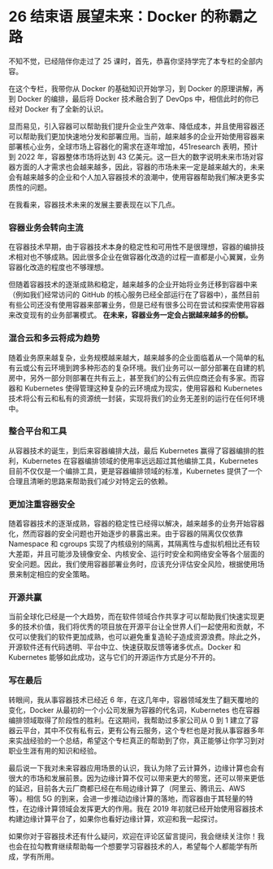 # 26 结束语 展望未来：Docker 的称霸之路

不知不觉，已经陪伴你走过了 25 课时，首先，恭喜你坚持学完了本专栏的全部内容。

在这个专栏，我带你从 Docker 的基础知识开始学习，到 Docker 的原理讲解，再到 Docker 的编排，最后将 Docker 技术融合到了 DevOps 中，相信此时的你已经对 Docker 有了全新的认识。

显而易见，引入容器可以帮助我们提升企业生产效率、降低成本，并且使用容器还可以帮助我们更加快速地分发和部署应用。当前，越来越多的企业开始使用容器来部署核心业务，全球市场上容器化的需求在逐年增加，451research 表明，预计到 2022 年，容器整体市场将达到 43 亿美元。这一巨大的数字说明未来市场对容器方面的人才需求也会越来越多，因此，容器的市场未来一定是越来越大的，未来会有越来越多的企业和个人加入容器技术的浪潮中，使用容器帮助我们解决更多实质性的问题。

在我看来，容器技术未来的发展主要表现在以下几点。

### 容器业务会转向主流

在容器技术早期，由于容器技术本身的稳定性和可用性不是很理想，容器的编排技术相对也不够成熟。因此很多企业在做容器化改造的过程一直都是小心翼翼，业务容器化改造的程度也不够理想。

但随着容器技术的逐渐成熟和稳定，越来越多的企业开始将业务迁移到容器中来（例如我们经常访问的 GitHub 的核心服务已经全部运行在了容器中），虽然目前有些公司还没有使用容器来部署业务，但是已经有很多公司在尝试和探索使用容器来改变现有的业务部署模式。 **在未来，容器业务一定会占据越来越多的份额。**

### 混合云和多云将成为趋势

随着业务原来越复杂，业务规模越来越大，越来越多的企业面临着从一个简单的私有云或公有云环境到跨多种形态的复杂环境。我们业务可以一部分部署在自建的机房中，另外一部分则部署在共有云上，甚至我们的公有云供应商还会有多家。而容器和 Kubernetes 使得管理这种复杂的云环境成为现实，使用容器和 Kubernetes 技术将公有云和私有的资源统一封装，实现将我们的业务无差别的运行在任何环境中。

### 整合平台和工具

从容器技术的诞生，到后来容器编排大战，最后 Kubernetes 赢得了容器编排的胜利，Kubernetes 在容器编排领域的使用率远远超过其他编排工具，Kubernetes 目前不仅仅是一个编排工具，更是容器编排领域的标准，Kubernetes 提供了一个合理且清晰的思路来帮助我们减少对特定云的依赖。

### 更加注重容器安全

随着容器技术的逐渐成熟，容器的稳定性已经得以解决，越来越多的业务开始容器化，然而容器的安全问题也开始逐步的暴露出来。由于容器的隔离仅仅依靠 Namespace 和 cgroups 实现了内核级别的隔离，其隔离性与虚拟机相比还有较大差距，并且可能涉及镜像安全、内核安全、运行时安全和网络安全等各个层面的安全问题。因此，我们使用容器部署业务时，应该充分评估安全风险，根据使用场景来制定相应的安全策略。

### 开源共赢

当前全球化已经是一个大趋势，而在软件领域合作共享才可以帮助我们快速实现更多的技术价值，我们将优秀的项目放在开源平台让全世界人们一起使用和贡献，不仅可以使我们的软件更加成熟，也可以避免重复造轮子造成资源浪费。除此之外，开源软件还有代码透明、平台中立、快速获取反馈等诸多优点。Docker 和 Kubernetes 能够如此成功，这与它们的开源运作方式是分不开的。

### 写在最后

转眼间，我从事容器技术已经近 6 年，在这几年中，容器领域发生了翻天覆地的变化，Docker 从最初的一个小公司发展为容器的代名词，Kubernetes 也在容器编排领域取得了阶段性的胜利。在这期间，我帮助过多家公司从 0 到 1 建立了容器云平台，其中不仅有私有云，更有公有云服务，这个专栏也是对我从事容器多年来实战经验的一个总结，希望这个专栏真正的帮助到了你，真正能够让你学习到对职业生涯有用的知识和经验。

最后说一下我对未来容器应用场景的认识，我认为除了云计算外，边缘计算也会有很大的市场和发展前景。因为边缘计算不仅可以带来更大的带宽，还可以带来更低的延迟，目前各大云厂商都已经在布局边缘计算了（阿里云、腾讯云、AWS 等）。相信 5G 的到来，会进一步推动边缘计算的落地，而容器由于其轻量的特性，在边缘计算领域会发挥更大的作用。我在 2019 年初就已经开始使用容器技术构建边缘计算平台了，如果你也看好边缘计算，欢迎和我一起探讨。

如果你对于容器技术还有什么疑问，欢迎在评论区留言提问，我会继续关注你！我也会在拉勾教育继续帮助每一个想要学习容器技术的人，希望每个人都能学有所成，学有所用。
